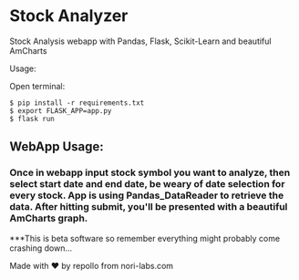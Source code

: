 # Stock Analyzer
Stock Analysis webapp with Pandas, Flask, Scikit-Learn and beautiful AmCharts


Usage:

Open terminal:

```
$ pip install -r requirements.txt
$ export FLASK_APP=app.py
$ flask run
```

## WebApp Usage:

### Once in webapp input stock symbol you want to analyze, then select start date and end date, be weary of date selection for every stock. App is using Pandas_DataReader to retrieve the data. After hitting submit, you'll be presented with a beautiful AmCharts graph.

***This is beta software so remember everything might probably come crashing down...

Made with ❤ by repollo from nori-labs.com